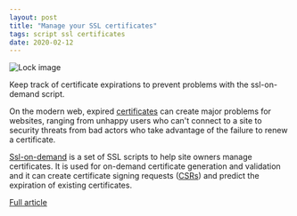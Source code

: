 ```yaml
---
layout: post
title: "Manage your SSL certificates"
tags: script ssl certificates
date: 2020-02-12
---
```


![Lock image](https://opensource.com/sites/default/files/styles/image-full-size/public/lead-images/security-lock-password.jpg?itok=KJMdkKum)

Keep track of certificate expirations to prevent problems with the ssl-on-demand script.

On the modern web, expired 
[certificates](https://opensource.com/article/19/1/what-certificate) can create major 
problems for websites, ranging from unhappy users who can't connect to a site to security 
threats from bad actors who take advantage of the failure to renew a certificate.

[Ssl-on-demand](https://github.com/abhiTamrakar/ssl-on-demand) is a set of SSL scripts to 
help site owners manage certificates. It is used for on-demand certificate generation and 
validation and it can create certificate signing requests 
([CSRs](https://en.wikipedia.org/wiki/Certificate_signing_request)) and predict the 
expiration of existing certificates.

[Full article](https://opensource.com/article/20/2/ssl-demand)
